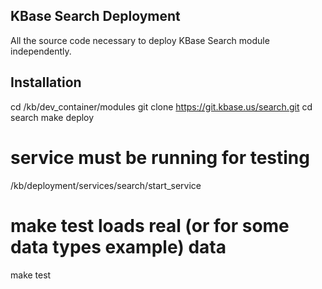 ## KBase Search Deployment

All the source code necessary to deploy KBase Search module independently.

## Installation

cd /kb/dev_container/modules
git clone https://git.kbase.us/search.git
cd search
make deploy
# service must be running for testing
/kb/deployment/services/search/start_service
# make test loads real (or for some data types example) data
make test


